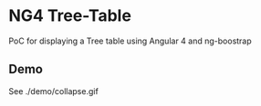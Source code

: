 # NG4 Tree-Table

PoC for displaying a Tree table using Angular 4 and ng-boostrap

## Demo

See ./demo/collapse.gif